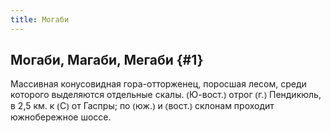 ```yaml
---
title: Могаби
---
```

## Могаби, Магаби, Мегаби {#1}

Массивная конусовидная гора-отторженец, поросшая лесом, среди которого выделяются отдельные скалы. ⦅Ю-вост.⦆ отрог ⦅г.⦆ Пендикюль, в 2,5 км. к ⦅С⦆ от Гаспры; по ⦅юж.⦆ и ⦅вост.⦆ склонам проходит южнобережное шоссе.

